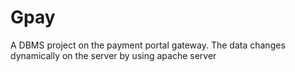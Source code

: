 # Gpay
 A DBMS project on the payment portal gateway. The data changes dynamically on the server by using apache server
